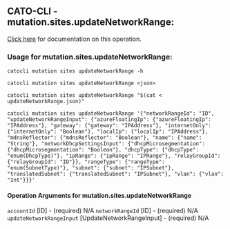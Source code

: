
## CATO-CLI - mutation.sites.updateNetworkRange:
[Click here](https://api.catonetworks.com/documentation/#mutation-updateNetworkRange) for documentation on this operation.

### Usage for mutation.sites.updateNetworkRange:

`catocli mutation sites updateNetworkRange -h`

`catocli mutation sites updateNetworkRange <json>`

`catocli mutation sites updateNetworkRange "$(cat < updateNetworkRange.json)"`

`catocli mutation sites updateNetworkRange '{"networkRangeId": "ID", "updateNetworkRangeInput": {"azureFloatingIp": {"azureFloatingIp": "IPAddress"}, "gateway": {"gateway": "IPAddress"}, "internetOnly": {"internetOnly": "Boolean"}, "localIp": {"localIp": "IPAddress"}, "mdnsReflector": {"mdnsReflector": "Boolean"}, "name": {"name": "String"}, "networkDhcpSettingsInput": {"dhcpMicrosegmentation": {"dhcpMicrosegmentation": "Boolean"}, "dhcpType": {"dhcpType": "enum(DhcpType)"}, "ipRange": {"ipRange": "IPRange"}, "relayGroupId": {"relayGroupId": "ID"}}, "rangeType": {"rangeType": "enum(SubnetType)"}, "subnet": {"subnet": "IPSubnet"}, "translatedSubnet": {"translatedSubnet": "IPSubnet"}, "vlan": {"vlan": "Int"}}}'`

#### Operation Arguments for mutation.sites.updateNetworkRange ####
`accountId` [ID] - (required) N/A 
`networkRangeId` [ID] - (required) N/A 
`updateNetworkRangeInput` [UpdateNetworkRangeInput] - (required) N/A 
